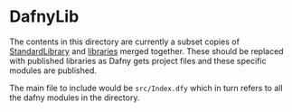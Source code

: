 # DafnyLib

The contents in this directory are currently a subset copies of [StandardLibrary](https://github.com/ShubhamChaturvedi7/private-aws-encryption-sdk-dafny-staging/tree/v4-seperate-modules/StandardLibrary) and [libraries](https://github.com/dafny-lang/libraries/tree/b9bc1781e07210e66c3ba9deeff81e73937a921c) merged together. These should be replaced
with published libraries as Dafny gets project files
and these specific modules are published.

The main file to include would be `src/Index.dfy` which in turn refers to all the dafny modules in the directory.
